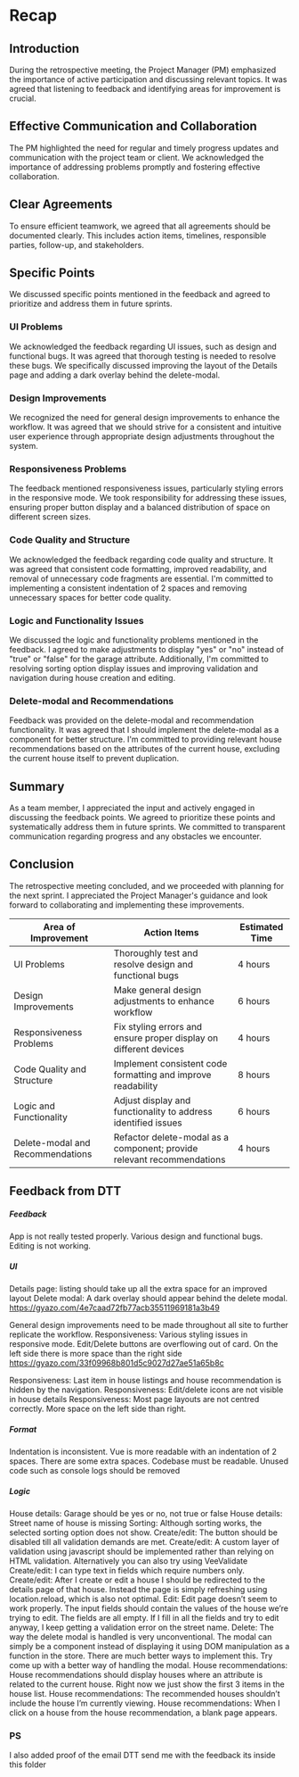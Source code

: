 # Recap 


## Introduction
During the retrospective meeting, the Project Manager (PM) emphasized the importance of active participation and discussing relevant topics. It was agreed that listening to feedback and identifying areas for improvement is crucial.

## Effective Communication and Collaboration
The PM highlighted the need for regular and timely progress updates and communication with the project team or client. We acknowledged the importance of addressing problems promptly and fostering effective collaboration.

## Clear Agreements
To ensure efficient teamwork, we agreed that all agreements should be documented clearly. This includes action items, timelines, responsible parties, follow-up, and stakeholders.

## Specific Points
We discussed specific points mentioned in the feedback and agreed to prioritize and address them in future sprints.

### UI Problems
We acknowledged the feedback regarding UI issues, such as design and functional bugs. It was agreed that thorough testing is needed to resolve these bugs. We specifically discussed improving the layout of the Details page and adding a dark overlay behind the delete-modal.

### Design Improvements
We recognized the need for general design improvements to enhance the workflow. It was agreed that we should strive for a consistent and intuitive user experience through appropriate design adjustments throughout the system.

### Responsiveness Problems
The feedback mentioned responsiveness issues, particularly styling errors in the responsive mode. We took responsibility for addressing these issues, ensuring proper button display and a balanced distribution of space on different screen sizes.

### Code Quality and Structure
We acknowledged the feedback regarding code quality and structure. It was agreed that consistent code formatting, improved readability, and removal of unnecessary code fragments are essential. I'm committed to implementing a consistent indentation of 2 spaces and removing unnecessary spaces for better code quality.

### Logic and Functionality Issues
We discussed the logic and functionality problems mentioned in the feedback. I agreed to make adjustments to display "yes" or "no" instead of "true" or "false" for the garage attribute. Additionally, I'm committed to resolving sorting option display issues and improving validation and navigation during house creation and editing.

### Delete-modal and Recommendations
Feedback was provided on the delete-modal and recommendation functionality. It was agreed that I should implement the delete-modal as a component for better structure. I'm committed to providing relevant house recommendations based on the attributes of the current house, excluding the current house itself to prevent duplication.

## Summary
As a team member, I appreciated the input and actively engaged in discussing the feedback points. We agreed to prioritize these points and systematically address them in future sprints. We committed to transparent communication regarding progress and any obstacles we encounter.

## Conclusion
The retrospective meeting concluded, and we proceeded with planning for the next sprint. I appreciated the Project Manager's guidance and look forward to collaborating and implementing these improvements.


| Area of Improvement        | Action Items                                                  | Estimated Time |
|---------------------------|---------------------------------------------------------------|----------------|
| UI Problems              | Thoroughly test and resolve design and functional bugs         | 4 hours        |
| Design Improvements      | Make general design adjustments to enhance workflow            | 6 hours        |
| Responsiveness Problems  | Fix styling errors and ensure proper display on different devices | 4 hours        |
| Code Quality and Structure | Implement consistent code formatting and improve readability   | 8 hours        |
| Logic and Functionality   | Adjust display and functionality to address identified issues  | 6 hours        |
| Delete-modal and Recommendations | Refactor delete-modal as a component; provide relevant recommendations | 4 hours |

## Feedback from DTT

##### Feedback
App is not really tested properly. Various design and functional bugs. Editing is not working.

#####  UI
Details page: listing should take up all the extra space for an improved layout
Delete modal: A dark overlay should appear behind the delete modal. https://gyazo.com/4e7caad72fb77acb35511969181a3b49

General design improvements need to be made throughout all site to further replicate the workflow.
Responsiveness: Various styling issues in responsive mode. Edit/Delete buttons are overflowing out of card. On the left side there is more space than the right side https://gyazo.com/33f09968b801d5c9027d27ae51a65b8c

Responsiveness: Last item in house listings and house recommendation is hidden by the navigation.
Responsiveness: Edit/delete icons are not visible in house details
Responsiveness: Most page layouts are not centred correctly. More space on the left side than right.

##### Format
Indentation is inconsistent. Vue is more readable with an indentation of 2 spaces.
There are some extra spaces. Codebase must be readable.
Unused code such as console logs should be removed

##### Logic
House details: Garage should be yes or no, not true or false
House details: Street name of house is missing
Sorting: Although sorting works, the selected sorting option does not show.
Create/edit: The button should be disabled till all validation demands are met.
Create/edit: A custom layer of validation using javascript should be implemented rather than relying on HTML validation. Alternatively you can also try using VeeValidate
Create/edit: I can type text in fields which require numbers only.
Create/edit: After I create or edit a house I should be redirected to the details page of that house. Instead the page is simply refreshing using location.reload, which is also not optimal.
Edit: Edit page doesn’t seem to work properly. The input fields should contain the values of the house we’re trying to edit. The fields are all empty. If I fill in all the fields and try to edit anyway, I keep getting a validation error on the street name.
Delete: The way the delete modal is handled is very unconventional. The modal can simply be a component instead of displaying it using DOM manipulation as a function in the store. There are much better ways to implement this. Try come up with a better way of handling the modal.
House recommendations: House recommendations should display houses where an attribute is related to the current house. Right now we just show the first 3 items in the house list.
House recommendations: The recommended houses shouldn’t include the house I’m currently viewing.
House recommendations: When I click on a house from the house recommendation, a blank page appears.
 

### PS

I also added proof of the email DTT send me with the feedback its inside this folder